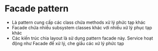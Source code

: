 # Facade pattern 
* Là pattern cung cấp các class chứa methods xử lý phức tạp khác
* Facade chứa nhiều subsystem classes khác với nhiều xử lý phục tạp khác
* Các kiến trúc chia layout là sử dụng pattern facade này. Service hoạt động như Facade để xử lý, che giấu các xứ lý phức tạp

